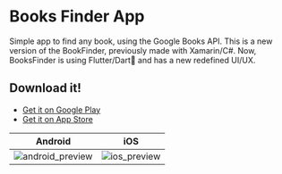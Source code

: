 # Books Finder App

Simple app to find any book, using the Google Books API.
This is a new version of the BookFinder, previously made with Xamarin/C#. Now, BooksFinder is using Flutter/Dart💙 and has a new redefined UI/UX.

## Download it!
- [Get it on Google Play](https://play.google.com/store/apps/details?id=com.nadislat.books_finder_app)
- [Get it on App Store](https://apps.apple.com/app/booksfinderapp/id6446782060)

| Android |  iOS  |
|:-----:|:--------:|
|![android_preview](https://github.com/NaDisla/books_finder_app/assets/51084681/5e106096-2363-4d62-b6b5-1bdec905a79a)|![ios_preview](https://github.com/NaDisla/books_finder_app/assets/51084681/9ba4428e-f7b4-47e4-bec2-2d4086ab6f0f)|
